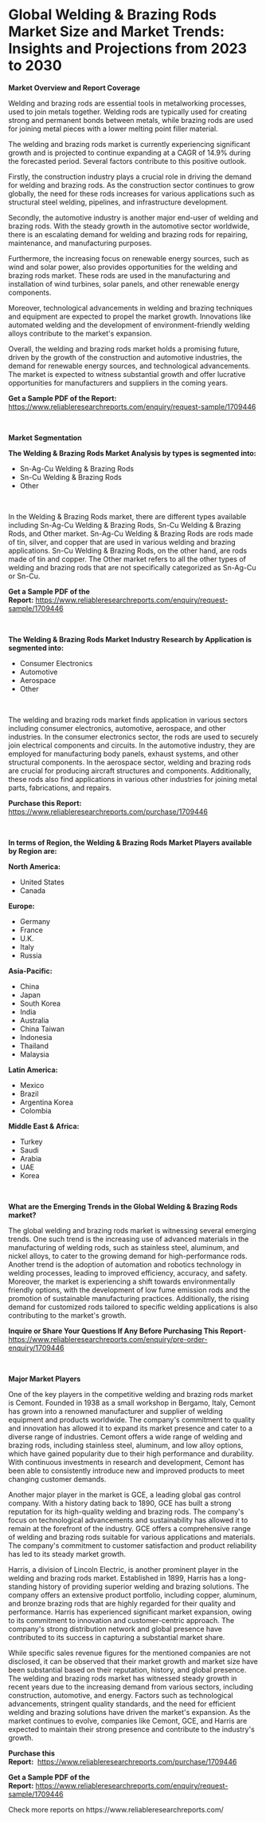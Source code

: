 <p><h1>Global Welding & Brazing Rods Market Size and Market Trends: Insights and Projections from 2023 to 2030</h1></p><p><strong>Market Overview and Report Coverage</strong></p>
<p><p>Welding and brazing rods are essential tools in metalworking processes, used to join metals together. Welding rods are typically used for creating strong and permanent bonds between metals, while brazing rods are used for joining metal pieces with a lower melting point filler material.</p><p>The welding and brazing rods market is currently experiencing significant growth and is projected to continue expanding at a CAGR of 14.9% during the forecasted period. Several factors contribute to this positive outlook.</p><p>Firstly, the construction industry plays a crucial role in driving the demand for welding and brazing rods. As the construction sector continues to grow globally, the need for these rods increases for various applications such as structural steel welding, pipelines, and infrastructure development.</p><p>Secondly, the automotive industry is another major end-user of welding and brazing rods. With the steady growth in the automotive sector worldwide, there is an escalating demand for welding and brazing rods for repairing, maintenance, and manufacturing purposes.</p><p>Furthermore, the increasing focus on renewable energy sources, such as wind and solar power, also provides opportunities for the welding and brazing rods market. These rods are used in the manufacturing and installation of wind turbines, solar panels, and other renewable energy components.</p><p>Moreover, technological advancements in welding and brazing techniques and equipment are expected to propel the market growth. Innovations like automated welding and the development of environment-friendly welding alloys contribute to the market's expansion.</p><p>Overall, the welding and brazing rods market holds a promising future, driven by the growth of the construction and automotive industries, the demand for renewable energy sources, and technological advancements. The market is expected to witness substantial growth and offer lucrative opportunities for manufacturers and suppliers in the coming years.</p></p>
<p><strong>Get a Sample PDF of the Report:</strong> <a href="https://www.reliableresearchreports.com/enquiry/request-sample/1709446">https://www.reliableresearchreports.com/enquiry/request-sample/1709446</a></p>
<p>&nbsp;</p>
<p><strong>Market Segmentation</strong></p>
<p><strong>The Welding & Brazing Rods Market Analysis by types is segmented into:</strong></p>
<p><ul><li>Sn-Ag-Cu Welding & Brazing Rods</li><li>Sn-Cu Welding & Brazing Rods</li><li>Other</li></ul></p>
<p>&nbsp;</p>
<p><p>In the Welding & Brazing Rods market, there are different types available including Sn-Ag-Cu Welding & Brazing Rods, Sn-Cu Welding & Brazing Rods, and Other market. Sn-Ag-Cu Welding & Brazing Rods are rods made of tin, silver, and copper that are used in various welding and brazing applications. Sn-Cu Welding & Brazing Rods, on the other hand, are rods made of tin and copper. The Other market refers to all the other types of welding and brazing rods that are not specifically categorized as Sn-Ag-Cu or Sn-Cu.</p></p>
<p><strong>Get a Sample PDF of the Report:</strong>&nbsp;<a href="https://www.reliableresearchreports.com/enquiry/request-sample/1709446">https://www.reliableresearchreports.com/enquiry/request-sample/1709446</a></p>
<p>&nbsp;</p>
<p><strong>The Welding & Brazing Rods Market Industry Research by Application is segmented into:</strong></p>
<p><ul><li>Consumer Electronics</li><li>Automotive</li><li>Aerospace</li><li>Other</li></ul></p>
<p>&nbsp;</p>
<p><p>The welding and brazing rods market finds application in various sectors including consumer electronics, automotive, aerospace, and other industries. In the consumer electronics sector, the rods are used to securely join electrical components and circuits. In the automotive industry, they are employed for manufacturing body panels, exhaust systems, and other structural components. In the aerospace sector, welding and brazing rods are crucial for producing aircraft structures and components. Additionally, these rods also find applications in various other industries for joining metal parts, fabrications, and repairs.</p></p>
<p><strong>Purchase this Report:</strong>&nbsp; <a href="https://www.reliableresearchreports.com/purchase/1709446">https://www.reliableresearchreports.com/purchase/1709446</a></p>
<p>&nbsp;</p>
<p><strong>In terms of Region, the Welding & Brazing Rods Market Players available by Region are:</strong></p>
<p>
    <p> <strong> North America: </strong>
        <ul>
            <li>United States</li>
            <li>Canada</li>
        </ul>
        </p> 
    <p> <strong> Europe: </strong>
        <ul>
            <li>Germany</li>
            <li>France</li>
            <li>U.K.</li>
            <li>Italy</li>
            <li>Russia</li>
        </ul>
        </p> 
    <p> <strong> Asia-Pacific: </strong>
        <ul>
            <li>China</li>
            <li>Japan</li>
            <li>South Korea</li>
            <li>India</li>
            <li>Australia</li>
            <li>China Taiwan</li>
            <li>Indonesia</li>
            <li>Thailand</li>
            <li>Malaysia</li>
        </ul>
        </p> 
    <p> <strong> Latin America: </strong>
        <ul>
            <li>Mexico</li>
            <li>Brazil</li>
            <li>Argentina Korea</li>
            <li>Colombia</li>
        </ul>
        </p> 
    <p> <strong> Middle East & Africa: </strong>
        <ul>
            <li>Turkey</li>
            <li>Saudi</li>
            <li>Arabia</li>
            <li>UAE</li>
            <li>Korea</li>
        </ul>
    </p>
    </p>
<p>&nbsp;</p>
<p><strong>What are the Emerging Trends in the Global Welding & Brazing Rods market?</strong></p>
<p><p>The global welding and brazing rods market is witnessing several emerging trends. One such trend is the increasing use of advanced materials in the manufacturing of welding rods, such as stainless steel, aluminum, and nickel alloys, to cater to the growing demand for high-performance rods. Another trend is the adoption of automation and robotics technology in welding processes, leading to improved efficiency, accuracy, and safety. Moreover, the market is experiencing a shift towards environmentally friendly options, with the development of low fume emission rods and the promotion of sustainable manufacturing practices. Additionally, the rising demand for customized rods tailored to specific welding applications is also contributing to the market's growth.</p></p>
<p><strong>Inquire or Share Your Questions If Any Before Purchasing This Report</strong>- <a href="https://www.reliableresearchreports.com/enquiry/pre-order-enquiry/1709446">https://www.reliableresearchreports.com/enquiry/pre-order-enquiry/1709446</a></p>
<p>&nbsp;</p>
<p><strong>Major Market Players</strong></p>
<p><p>One of the key players in the competitive welding and brazing rods market is Cemont. Founded in 1938 as a small workshop in Bergamo, Italy, Cemont has grown into a renowned manufacturer and supplier of welding equipment and products worldwide. The company's commitment to quality and innovation has allowed it to expand its market presence and cater to a diverse range of industries. Cemont offers a wide range of welding and brazing rods, including stainless steel, aluminum, and low alloy options, which have gained popularity due to their high performance and durability. With continuous investments in research and development, Cemont has been able to consistently introduce new and improved products to meet changing customer demands.</p><p>Another major player in the market is GCE, a leading global gas control company. With a history dating back to 1890, GCE has built a strong reputation for its high-quality welding and brazing rods. The company's focus on technological advancements and sustainability has allowed it to remain at the forefront of the industry. GCE offers a comprehensive range of welding and brazing rods suitable for various applications and materials. The company's commitment to customer satisfaction and product reliability has led to its steady market growth.</p><p>Harris, a division of Lincoln Electric, is another prominent player in the welding and brazing rods market. Established in 1899, Harris has a long-standing history of providing superior welding and brazing solutions. The company offers an extensive product portfolio, including copper, aluminum, and bronze brazing rods that are highly regarded for their quality and performance. Harris has experienced significant market expansion, owing to its commitment to innovation and customer-centric approach. The company's strong distribution network and global presence have contributed to its success in capturing a substantial market share.</p><p>While specific sales revenue figures for the mentioned companies are not disclosed, it can be observed that their market growth and market size have been substantial based on their reputation, history, and global presence. The welding and brazing rods market has witnessed steady growth in recent years due to the increasing demand from various sectors, including construction, automotive, and energy. Factors such as technological advancements, stringent quality standards, and the need for efficient welding and brazing solutions have driven the market's expansion. As the market continues to evolve, companies like Cemont, GCE, and Harris are expected to maintain their strong presence and contribute to the industry's growth.</p></p>
<p><strong>Purchase this Report:</strong>&nbsp;&nbsp;<a href="https://www.reliableresearchreports.com/purchase/1709446">https://www.reliableresearchreports.com/purchase/1709446</a></p>
<p></p>
<p><strong>Get a Sample PDF of the Report:</strong>&nbsp;<a href="https://www.reliableresearchreports.com/enquiry/request-sample/1709446">https://www.reliableresearchreports.com/enquiry/request-sample/1709446</a></p>
<p>Check more reports on https://www.reliableresearchreports.com/</p>